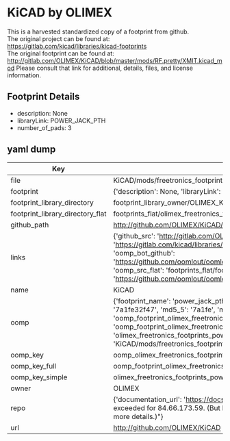 # KiCAD by OLIMEX  
This is a harvested standardized copy of a footprint from github.  
The original project can be found at:  
https://gitlab.com/kicad/libraries/kicad-footprints  
The original footprint can be found at:
http://gitlab.com/OLIMEX/KiCAD/blob/master/mods/RF.pretty/XMIT.kicad_mod
Please consult that link for additional, details, files, and license information.  
## Footprint Details
* description: None  
* libraryLink: POWER_JACK_PTH  
* number_of_pads: 3  
## yaml dump  
| Key | Value |  
| --- | --- |  
| file | KiCAD/mods/freetronics_footprints.pretty/POWER_JACK_PTH.kicad_mod |  
| footprint | {'description': None, 'libraryLink': 'POWER_JACK_PTH', 'number_of_pads': 3} |  
| footprint_library_directory | footprint_library_owner/OLIMEX_KiCAD |  
| footprint_library_directory_flat | footprints_flat/olimex_freetronics_footprints_power_jack_pth/working |  
| github_path | http://github.com/OLIMEX/KiCAD/blob/master/mods/freetronics_footprints.pretty/POWER_JACK_PTH.kicad_mod |  
| links | {'github_src': 'http://gitlab.com/OLIMEX/KiCAD/blob/master/mods/RF.pretty/XMIT.kicad_mod', 'github_src_repo': 'https://gitlab.com/kicad/libraries/kicad-footprints', 'oomp_bot': 'footprints/olimex_freetronics_footprints_power_jack_pth/working', 'oomp_bot_github': 'https://github.com/oomlout/oomlout_oomp_footprint_bot/tree/main/footprints/olimex_freetronics_footprints_power_jack_pth/working', 'oomp_src_flat': 'footprints_flat/footprints_flat/olimex_freetronics_footprints_power_jack_pth/working', 'oomp_src_flat_github': 'https://github.com/oomlout/oomlout_oomp_footprint_src/tree/main/footprints_flat/olimex_freetronics_footprints_power_jack_pth/working'} |  
| name | KiCAD |  
| oomp | {'footprint_name': 'power_jack_pth', 'library_name': 'freetronics_footprints', 'md5': '7a1fe32f47820ae06f72491210c3f1fa', 'md5_10': '7a1fe32f47', 'md5_5': '7a1fe', 'md5_6': '7a1fe3', 'oomp_key': 'oomp_olimex_freetronics_footprints_power_jack_pth', 'oomp_key_extra': 'oomp_footprint_olimex_freetronics_footprints_power_jack_pth', 'oomp_key_full': 'oomp_footprint_olimex_freetronics_footprints_power_jack_pth_7a1fe3', 'oomp_key_simple': 'olimex_freetronics_footprints_power_jack_pth', 'original_filename': 'KiCAD/mods/freetronics_footprints.pretty/POWER_JACK_PTH.kicad_mod', 'owner_name': 'olimex'} |  
| oomp_key | oomp_olimex_freetronics_footprints_power_jack_pth |  
| oomp_key_full | oomp_footprint_olimex_freetronics_footprints_power_jack_pth |  
| oomp_key_simple | olimex_freetronics_footprints_power_jack_pth |  
| owner | OLIMEX |  
| repo | {'documentation_url': 'https://docs.github.com/rest/overview/resources-in-the-rest-api#rate-limiting', 'message': "API rate limit exceeded for 84.66.173.59. (But here's the good news: Authenticated requests get a higher rate limit. Check out the documentation for more details.)"} |  
| url | http://github.com/OLIMEX/KiCAD |  

